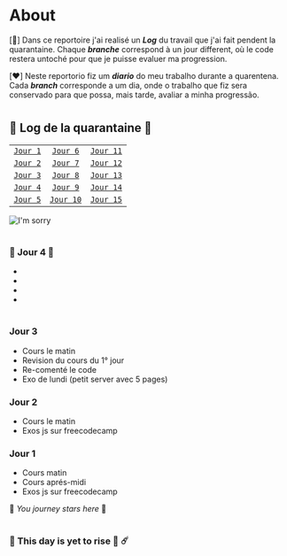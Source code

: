 # About

[💙]
Dans ce reportoire j'ai realisé un **_Log_** du travail que j'ai fait pendent la quarantaine. Chaque **_branche_** correspond à un jour different, où le code restera untoché pour que je puisse evaluer ma progression. 



[❤️]
Neste reportorio fiz um **_diario_** do meu trabalho durante a quarentena.
Cada **_branch_** corresponde a um dia, onde o trabalho que fiz sera conservado para que possa, mais tarde, avaliar a minha progressão. 

#

## 🦠 Log de la quarantaine 🦠

|   |   |   |
|---|:-:|---|
| [`Jour 1`](#jour-1)   | [`Jour 6`](#city_sunrise-this-day-is-yet-to-rise-stars-%EF%B8%8F)   | [`Jour 11`](#city_sunrise-this-day-is-yet-to-rise-stars-%EF%B8%8F)  |
| [`Jour 2`](#jour-2)  | [`Jour 7`](#city_sunrise-this-day-is-yet-to-rise-stars-%EF%B8%8F)   | [`Jour 12`](#city_sunrise-this-day-is-yet-to-rise-stars-%EF%B8%8F)  |
| [`Jour 3`](#jour-3)   | [`Jour 8`](#city_sunrise-this-day-is-yet-to-rise-stars-%EF%B8%8F)   | [`Jour 13`](#city_sunrise-this-day-is-yet-to-rise-stars-%EF%B8%8F)  |
| [`Jour 4`](#-jour-4-)  | [`Jour 9`](#city_sunrise-this-day-is-yet-to-rise-stars-%EF%B8%8F)   | [`Jour 14`](#city_sunrise-this-day-is-yet-to-rise-stars-%EF%B8%8F)  |
| [`Jour 5`](#city_sunrise-this-day-is-yet-to-rise-stars-%EF%B8%8F)  | [`Jour 10`](#city_sunrise-this-day-is-yet-to-rise-stars-%EF%B8%8F)  | [`Jour 15`](#city_sunrise-this-day-is-yet-to-rise-stars-%EF%B8%8F)  |


![I'm sorry](https://wompampsupport.azureedge.net/fetchimage?siteId=7575&v=2&jpgQuality=100&width=700&url=https%3A%2F%2Fi.kym-cdn.com%2Fentries%2Ficons%2Ffacebook%2F000%2F028%2F021%2Fwork.jpg)

#

### 📍 Jour 4 📍
-
-
-
-

#

###  Jour 3
- Cours le matin
- Revision du cours du 1° jour
- Re-comenté le code
- Exo de lundi (petit server avec 5 pages)

### Jour 2
- Cours le matin
- Exos js sur freecodecamp


### Jour 1
- Cours matin
- Cours aprés-midi
- Exos js sur freecodecamp


:checkered_flag: *You journey stars here* :checkered_flag:

#

### :city_sunrise: This day is yet to rise :stars: ☄️

#